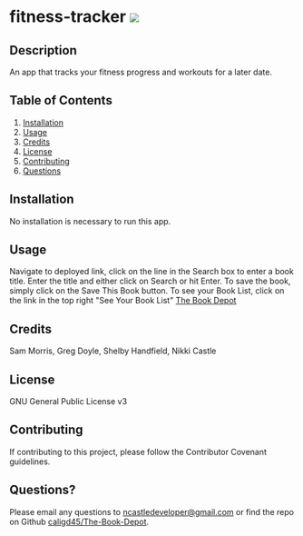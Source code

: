 # fitness-tracker  <img src="https://img.shields.io/badge/License-GNU General Public License v3-yellow"></img>

## Description
An app that tracks your fitness progress and workouts for a later date.

## Table of Contents
1. [Installation](#installation)
2. [Usage](#usage)
3. [Credits](#credits)
4. [License](#license)
5. [Contributing](#contributing)
6. [Questions](#questions)

## Installation
No installation is necessary to run this app.

## Usage
Navigate to deployed link, click on the line in the Search box to enter a book title. Enter the title and either click on Search or hit Enter. To save the book, simply click on the Save This Book button. To see your Book List, click on the link in the top right "See Your Book List"
[The Book Depot](https://limitless-lowlands-86248.herokuapp.com/)

## Credits
Sam Morris, Greg Doyle, Shelby Handfield, Nikki Castle

## License
GNU General Public License v3

## Contributing
If contributing to this project, please follow the Contributor Covenant guidelines. 

## Questions?
Please email any questions to [ncastledeveloper@gmail.com](mailto:ncastledeveloper@gmail.com) or find the repo on Github [caligd45/The-Book-Depot](https://github.com/caligd45/The-Book-Depo).
